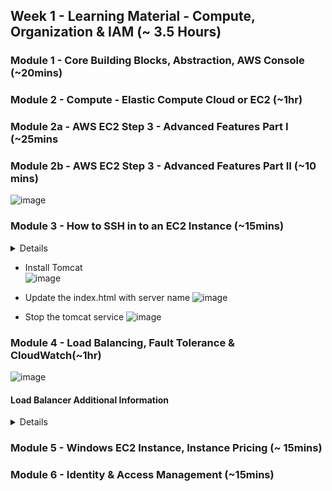 
## Week 1 - Learning Material - Compute, Organization & IAM (~ 3.5 Hours)

### Module 1 - Core Building Blocks, Abstraction, AWS Console (~20mins)
### Module 2 - Compute - Elastic Compute Cloud or EC2 (~1hr)
### Module 2a - AWS EC2 Step 3 - Advanced Features Part I (~25mins
### Module 2b - AWS EC2 Step 3 - Advanced Features Part II (~10 mins)

![image](https://user-images.githubusercontent.com/4485129/114829617-f0089580-9de8-11eb-96a4-fc1ae411f751.png)

### Module 3 - How to SSH in to an EC2 Instance (~15mins)

<details>
 The following options are available to login via SSH from a Windows machine

1. Using Putty [Recommended]
https://docs.aws.amazon.com/AWSEC2/latest/UserGuide/putty.html
https://www.youtube.com/watch?v=bi7ow5NGC-U

2. Using the Windows Terminal App from the Windows Store
Only available on Windows 10 version 18362.0 or higher
https://www.microsoft.com/en-us/p/windows-terminal/9n0dx20hk701?activetab=pivot:overviewtab
Has direct support for SSH commands

3. Installing Linux on Windows 10
https://itsfoss.com/install-bash-on-windows/

4. Using GitBash terminal
http://guides.beanstalkapp.com/version-control/git-on-windows.html
https://www.youtube.com/watch?v=rWboGsc6CqI

5. Chrome Secure Shell App
This application is an alternative way to SSH to instances in the cloud.This is not an environment to run scripts in your local machine, a local terminal window will be required for that
https://chrome.google.com/webstore/detail/secure-shell-app/pnhechapfaindjhompbnflcldabbghjo?hl=en-GB
https://www.youtube.com/watch?v=nHVptUyHcyE

</details>

* Install Tomcat    
![image](https://user-images.githubusercontent.com/4485129/114830435-d451bf00-9de9-11eb-8814-c5833edaa6f4.png)

* Update the index.html with server name
![image](https://user-images.githubusercontent.com/4485129/114830339-bab07780-9de9-11eb-82f5-91aa2dacd560.png)

* Stop the tomcat service
![image](https://user-images.githubusercontent.com/4485129/114831050-8be6d100-9dea-11eb-8990-e4cdf26f2d40.png)

### Module 4 - Load Balancing, Fault Tolerance & CloudWatch(~1hr)

![image](https://user-images.githubusercontent.com/4485129/114665766-0cd69780-9d1b-11eb-9680-4a0aeafa9f70.png)

#### Load Balancer Additional Information
<details>

##### A. Network Load Balancer

A Network Load Balancer functions at the fourth layer of the Open Systems Interconnection (OSI) model. It can handle millions of requests per second. After the load balancer receives a connection request, it selects a target from the target group for the default rule. It attempts to open a TCP connection to the selected target on the port specified in the listener configuration.

When you enable an Availability Zone for the load balancer, Elastic Load Balancing creates a load balancer node in the Availability Zone. By default, each load balancer node distributes traffic across the registered targets in its Availability Zone only. If you enable cross-zone load balancing, each load balancer node distributes traffic across the registered targets in all enabled Availability Zones.

If you enable multiple Availability Zones for your load balancer and ensure that each target group has at least one target in each enabled Availability Zone, this increases the fault tolerance of your applications. For example, if one or more target groups does not have a healthy target in an Availability Zone, we remove the IP address for the corresponding subnet from DNS, but the load balancer nodes in the other Availability Zones are still available to route traffic. If a client doesn't honor the time-to-live (TTL) and sends requests to the IP address after it is removed from DNS, the requests fail.

For TCP traffic, the load balancer selects a target using a flow hash algorithm based on the protocol, source IP address, source port, destination IP address, destination port, and TCP sequence number. The TCP connections from a client have different source ports and sequence numbers, and can be routed to different targets. Each individual TCP connection is routed to a single target for the life of the connection.

NLB is a great option for use cases where the client needs to keep the TCP connection open for long periods of time. If we use this for web applications using http(s) then we will observe that all the requests for a given user (browser instance) will always connect to a single backend web/application server.

Read more about AWS NLB here.
https://docs.aws.amazon.com/elasticloadbalancing/latest/network/introduction.html
 

##### B. Application Load Balancer

Recently, some additional features of the load balancer have been introduced. The summary of the ALB capabilities are as follows:

1. Weighted Target Groups for ALB - You can now use traffic weights for your ALB target groups; this will be very helpful for blue/green deployments, canary deployments, and hybrid migration/burst scenarios. You can register multiple target groups with any of the forward actions in your ALB routing rules, and associate a weight (0-999) with each one. For example, we can send 70% of the traffic to tg1 and the remaining 30% to tg2.

2. Least Outstanding Requests for ALB - You can now balance requests across targets based on the target with the lowest number of outstanding requests.

You can read the very short blog here.
https://aws.amazon.com/blogs/aws/aws-load-balancer-update-lots-of-new-features-for-you/

</details>

### Module 5 - Windows EC2 Instance, Instance Pricing (~ 15mins)
### Module 6 - Identity & Access Management (~15mins)


